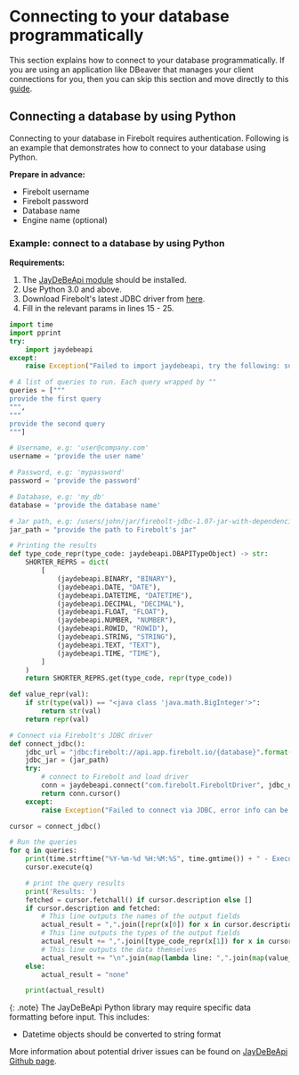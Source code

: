 # Connecting to your database programmatically

This section explains how to connect to your database programmatically. If you are using an application like DBeaver that manages your client connections for you, then you can skip this section and move directly to this [guide](../integrations/other-integrations/setting-up-dbeaver-jdbc-connection-to-firebolt.md).

## Connecting a database by using Python

Connecting to your database in Firebolt requires authentication. Following is an example that demonstrates how to connect to your database using Python.

**Prepare in advance:**

* Firebolt username
* Firebolt password
* Database name
* Engine name (optional)

### Example: connect to a database by using Python

**Requirements:**

1. The [JayDeBeApi module](https://pypi.org/project/JayDeBeApi/) should be installed.
2. Use Python 3.0 and above.
3. Download Firebolt's latest JDBC driver from [here](../integrations/connecting-via-jdbc.md#downloading-the-driver).
4. Fill in the relevant params in lines 15 - 25.

```python
import time
import pprint
try:
    import jaydebeapi  
except:
    raise Exception("Failed to import jaydebeapi, try the following: sudo pip3 install JayDeBeApi")

# A list of queries to run. Each query wrapped by ""
queries = ["""
provide the first query
""",
"""
provide the second query
"""]

# Username, e.g: 'user@company.com'
username = 'provide the user name'

# Password, e.g: 'mypassword'
password = 'provide the password'

# Database, e.g: 'my_db'
database = 'provide the database name'

# Jar path, e.g: /users/john/jar/firebolt-jdbc-1.07-jar-with-dependencies.jar'
jar_path = "provide the path to Firebolt's jar"

# Printing the results
def type_code_repr(type_code: jaydebeapi.DBAPITypeObject) -> str:
    SHORTER_REPRS = dict(
        [
            (jaydebeapi.BINARY, "BINARY"),
            (jaydebeapi.DATE, "DATE"),
            (jaydebeapi.DATETIME, "DATETIME"),
            (jaydebeapi.DECIMAL, "DECIMAL"),
            (jaydebeapi.FLOAT, "FLOAT"),
            (jaydebeapi.NUMBER, "NUMBER"),
            (jaydebeapi.ROWID, "ROWID"),
            (jaydebeapi.STRING, "STRING"),
            (jaydebeapi.TEXT, "TEXT"),
            (jaydebeapi.TIME, "TIME"),
        ]
    )
    return SHORTER_REPRS.get(type_code, repr(type_code))

def value_repr(val):
    if str(type(val)) == "<java class 'java.math.BigInteger'>":
        return str(val)
    return repr(val)

# Connect via Firebolt's JDBC driver
def connect_jdbc():
    jdbc_url = "jdbc:firebolt://api.app.firebolt.io/{database}".format(database=database)
    jdbc_jar = (jar_path)
    try:
        # connect to Firebolt and load driver
        conn = jaydebeapi.connect("com.firebolt.FireboltDriver", jdbc_url, [username, password], jdbc_jar)
        return conn.cursor()
    except:
        raise Exception("Failed to connect via JDBC, error info can be found in logs/firebolt-jdbc.log in the directory you saved the script")

cursor = connect_jdbc()

# Run the queries
for q in queries:
    print(time.strftime("%Y-%m-%d %H:%M:%S", time.gmtime()) + " - Executing: " + q)
    cursor.execute(q)

    # print the query results
    print('Results: ')
    fetched = cursor.fetchall() if cursor.description else []
    if cursor.description and fetched:
        # This line outputs the names of the output fields
        actual_result = ",".join([repr(x[0]) for x in cursor.description]) + "\n"
        # This line outputs the types of the output fields
        actual_result += ",".join([type_code_repr(x[1]) for x in cursor.description]) + "\n"
        # This line outputs the data themselves
        actual_result += "\n".join(map(lambda line: ",".join(map(value_repr, line)), fetched))
    else:
        actual_result = "none"

    print(actual_result)
```

{: .note}
The JayDeBeApi Python library may require specific data formatting before input. This includes:

* Datetime objects should be converted to string format

More information about potential driver issues can be found on [JayDeBeApi Github page](https://github.com/baztian/jaydebeapi).
